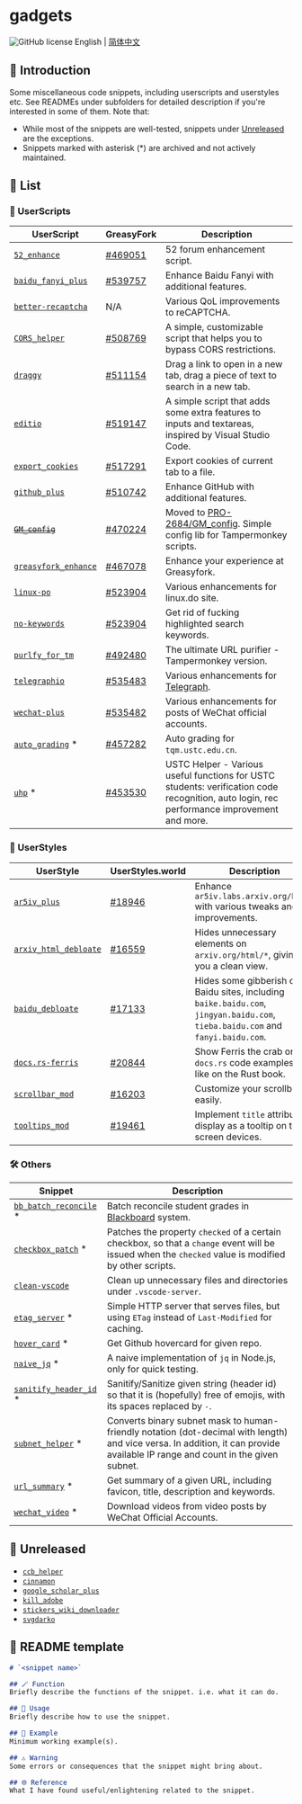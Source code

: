 # gadgets

![GitHub license](https://img.shields.io/github/license/PRO-2684/gadgets?style=flat-square) English | [简体中文](./README_CN.md)

## 📖 Introduction

Some miscellaneous code snippets, including userscripts and userstyles etc. See READMEs under subfolders for detailed description if you're interested in some of them. Note that:

- While most of the snippets are well-tested, snippets under [Unreleased](#-unreleased) are the exceptions.
- Snippets marked with asterisk (*) are archived and not actively maintained.

## 📃 List

### 🧩 UserScripts

| UserScript | GreasyFork | Description |
| --- | --- | --- |
| [`52_enhance`](./52_enhance) | [#469051](https://greasyfork.org/scripts/469051) | 52 forum enhancement script. |
| [`baidu_fanyi_plus`](./baidu_fanyi_plus) | [#539757](https://greasyfork.org/scripts/539757) | Enhance Baidu Fanyi with additional features. |
| [`better-recaptcha`](./better-recaptcha) | N/A | Various QoL improvements to reCAPTCHA. |
| [`CORS_helper`](./CORS_helper) | [#508769](https://greasyfork.org/scripts/508769) | A simple, customizable script that helps you to bypass CORS restrictions. |
| [`draggy`](./draggy) | [#511154](https://greasyfork.org/scripts/511154) | Drag a link to open in a new tab, drag a piece of text to search in a new tab. |
| [`editio`](./editio) | [#519147](https://greasyfork.org/scripts/519147) | A simple script that adds some extra features to inputs and textareas, inspired by Visual Studio Code. |
| [`export_cookies`](./export_cookies) | [#517291](https://greasyfork.org/scripts/517291) | Export cookies of current tab to a file. |
| [`github_plus`](./github_plus) | [#510742](https://greasyfork.org/scripts/510742) | Enhance GitHub with additional features. |
| ~~[`GM_config`](./GM_config)~~ | [#470224](https://greasyfork.org/scripts/470224) | Moved to [PRO-2684/GM_config](https://github.com/PRO-2684/GM_config). Simple config lib for Tampermonkey scripts. |
| [`greasyfork_enhance`](./greasyfork_enhance) | [#467078](https://greasyfork.org/scripts/467078) | Enhance your experience at Greasyfork. |
| [`linux-po`](./linux-po) | [#523904](https://greasyfork.org/scripts/523904) | Various enhancements for linux.do site. |
| [`no-keywords`](./no-keywords) | [#523904](https://greasyfork.org/scripts/469656) | Get rid of fucking highlighted search keywords. |
| [`purlfy_for_tm`](./purlfy_for_tm) | [#492480](https://greasyfork.org/scripts/492480) | The ultimate URL purifier - Tampermonkey version. |
| [`telegraphio`](./telegraphio) | [#535483](https://greasyfork.org/scripts/535483) | Various enhancements for [Telegraph](https://telegra.ph/). |
| [`wechat-plus`](./wechat-plus) | [#535482](https://greasyfork.org/scripts/535482) | Various enhancements for posts of WeChat official accounts. |
| [`auto_grading`](./auto_grading) * | [#457282](https://greasyfork.org/scripts/457282) | Auto grading for `tqm.ustc.edu.cn`. |
| [`uhp`](./uhp) * | [#453530](https://greasyfork.org/scripts/453530) | USTC Helper - Various useful functions for USTC students: verification code recognition, auto login, rec performance improvement and more. |

### 🎨 UserStyles

| UserStyle | UserStyles.world | Description |
| --- | --- | --- |
| [`ar5iv_plus`](./ar5iv_plus) | [#18946](https://userstyles.world/style/18946) | Enhance `ar5iv.labs.arxiv.org/html/` with various tweaks and improvements. |
| [`arxiv_html_debloate`](./arxiv_html_debloate) | [#16559](https://userstyles.world/style/16559) | Hides unnecessary elements on `arxiv.org/html/*`, giving you a clean view. |
| [`baidu_debloate`](./baidu_debloate) | [#17133](https://userstyles.world/style/17133) | Hides some gibberish on Baidu sites, including `baike.baidu.com`, `jingyan.baidu.com`, `tieba.baidu.com` and `fanyi.baidu.com`. |
| [`docs.rs-ferris`](./docs.rs-ferris) | [#20844](https://userstyles.world/style/20844) | Show Ferris the crab on `docs.rs` code examples, just like on the Rust book. |
| [`scrollbar_mod`](./scrollbar_mod) | [#16203](https://userstyles.world/style/16203) | Customize your scrollbar easily. |
| [`tooltips_mod`](./tooltips_mod) | [#19461](https://userstyles.world/style/19461) | Implement `title` attribute display as a tooltip on touch screen devices. |

### 🛠️ Others

| Snippet | Description |
| --- | --- |
| [`bb_batch_reconcile`](./bb_batch_reconcile) * | Batch reconcile student grades in [Blackboard](https://www.blackboard.com/) system. |
| [`checkbox_patch`](./checkbox_patch) * | Patches the property `checked` of a certain checkbox, so that a `change` event will be issued when the `checked` value is modified by other scripts. |
| [`clean-vscode`](./clean-vscode) | Clean up unnecessary files and directories under `.vscode-server`. |
| [`etag_server`](./etag_server) * | Simple HTTP server that serves files, but using `ETag` instead of `Last-Modified` for caching. |
| [`hover_card`](./hover_card) * | Get Github hovercard for given repo. |
| [`naive_jq`](./naive_jq) * | A naive implementation of `jq` in Node.js, only for quick testing. |
| [`sanitify_header_id`](./sanitify_header_id) * | Sanitify/Sanitize given string (header id) so that it is (hopefully) free of emojis, with its spaces replaced by `-`. |
| [`subnet_helper`](./subnet_helper) * | Converts binary subnet mask to human-friendly notation (dot-decimal with length) and vice versa. In addition, it can provide available IP range and count in the given subnet. |
| [`url_summary`](./url_summary) * | Get summary of a given URL, including favicon, title, description and keywords. |
| [`wechat_video`](./wechat_video) * | Download videos from video posts by WeChat Official Accounts. |

## 🚧 Unreleased

- [`ccb_helper`](./ccb_helper)
- [`cinnamon`](./cinnamon)
- [`google_scholar_plus`](./google_scholar_plus)
- [`kill_adobe`](./kill_adobe)
- [`stickers_wiki_downloader`](./stickers_wiki_downloader)
- [`svgdarko`](./svgdarko)

## 📄 README template

```markdown
# `<snippet name>`

## 🪄 Function
Briefly describe the functions of the snippet. i.e. what it can do.

## 📖 Usage
Briefly describe how to use the snippet.

## 🍻 Example
Minimum working example(s).

## ⚠️ Warning
Some errors or consequences that the snippet might bring about.

## 🌐 Reference
What I have found useful/enlightening related to the snippet.
```
